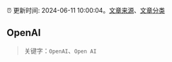 :alarm_clock: 更新时间: 2024-06-11 10:00:04。[文章来源](/README.md)、[文章分类](/TAGS.md)

## OpenAI


> 关键字：`OpenAI`、`Open AI`



